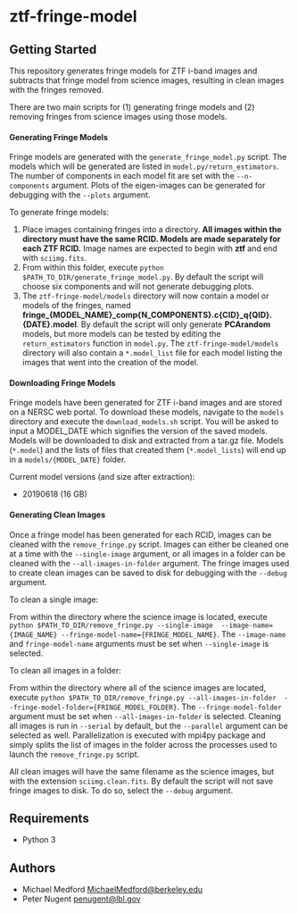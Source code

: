 # ztf-fringe-model

## Getting Started

This repository generates fringe models for ZTF i-band images and subtracts that 
fringe model from science images, resulting in clean images with the fringes 
removed.

There are two main scripts for (1) generating fringe models and (2) removing 
fringes from science images using those models.

#### Generating Fringe Models
Fringe models are generated with the ```generate_fringe_model.py``` script. The 
models which will be generated are listed in ```model.py/return_estimators```. 
The number of components in each model fit are set with the 
```--n-components``` argument. Plots of the eigen-images can be generated for 
debugging with the ```--plots``` argument.
 
To generate fringe models:

1) Place images containing fringes into a directory. **All images within the 
directory must have the same RCID. Models are made separately for each ZTF 
RCID.** Image names are expected to begin with **ztf** and end with 
```sciimg.fits```. 
2) From within this folder, execute ```python 
$PATH_TO_DIR/generate_fringe_model.py```. By default the script will choose six 
components and will not generate debugging plots. 
3) The ```ztf-fringe-model/models``` directory will now contain a model or 
models of the fringes, named 
**fringe\_{MODEL_NAME}\_comp{N_COMPONENTS}.c{CID}\_q{QID}.{DATE}.model**. By 
default the script will only generate **PCArandom** models, but more models can 
be tested by editing the ```return_estimators``` function in ```model.py```. 
The ```ztf-fringe-model/models``` directory will also contain a 
```*.model_list``` file for each model listing the images that went into the 
creation of the model.

#### Downloading Fringe Models
Fringe models have been generated for ZTF i-band images and are stored on 
a NERSC web portal. To download these models, navigate to the ```models``` 
directory and execute the ```download_models.sh``` script. You will be asked 
to input a MODEL_DATE which signifies the version of the saved models. Models 
will be downloaded to disk and extracted from a tar.gz file. Models 
(```*.model```) and the lists of files that created them (```*.model_lists```) 
will end up in a ```models/{MODEL_DATE}``` folder.

Current model versions (and size after extraction):
* 20190618 (16 GB)

#### Generating Clean Images
Once a fringe model has been generated for each RCID, images can be 
cleaned with the ```remove_fringe.py``` script. Images can either be cleaned 
one at a time with the ```--single-image``` argument, or all images in a folder 
can be cleaned with the ```--all-images-in-folder``` argument. The fringe 
images used to create clean images can be saved to disk for debugging with the 
```--debug``` argument.

To clean a single image:

From within the directory where the science image is located, 
execute ```python $PATH_TO_DIR/remove_fringe.py --single-image 
--image-name={IMAGE_NAME} --fringe-model-name={FRINGE_MODEL_NAME}```.
The ```--image-name``` and ```fringe-model-name``` arguments must be set when 
```--single-image``` is selected.  

To clean all images in a folder:

From within the directory where all of the science images are located, 
execute ```python $PATH_TO_DIR/remove_fringe.py --all-images-in-folder 
--fringe-model-folder={FRINGE_MODEL_FOLDER}```. The ```--fringe-model-folder``` 
argument must be set when ```--all-images-in-folder``` is selected. Cleaning 
all images is run in ```--serial``` by default, but the ```--parallel``` 
argument can be selected as well. Parallelization is executed with mpi4py 
package and simply splits the list of images in the folder across the 
processes used to launch the ```remove_fringe.py``` script.

All clean images will have the same filename as the science images, but 
with the extension ```sciimg.clean.fits```. By default the script will not 
save fringe images to disk. To do so, select the ```--debug``` argument.

## Requirements
* Python 3

## Authors

* Michael Medford <MichaelMedford@berkeley.edu>
* Peter Nugent <penugent@lbl.gov>